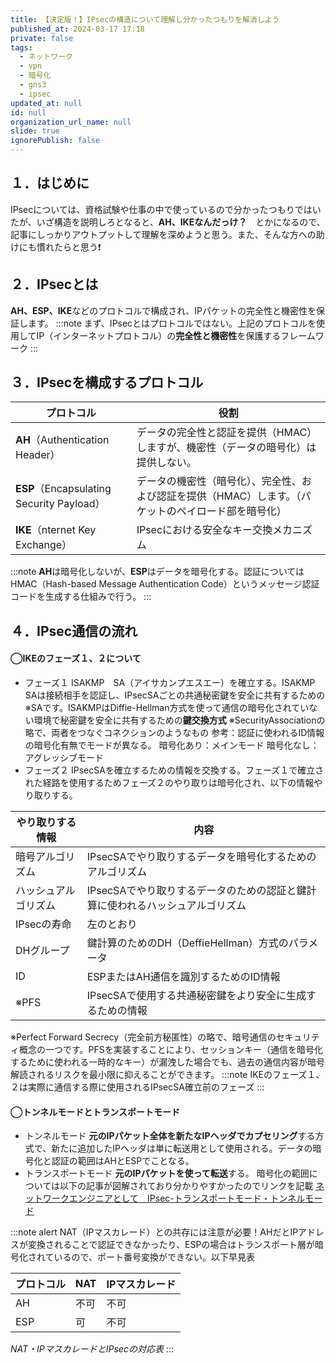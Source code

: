 ```yaml
---
title: 【決定版！】IPsecの構造について理解し分かったつもりを解消しよう
published_at: 2024-03-17 17:18
private: false
tags:
  - ネットワーク
  - vpn
  - 暗号化
  - gns3
  - ipsec
updated_at: null
id: null
organization_url_name: null
slide: true
ignorePublish: false
---
```


## １．はじめに
IPsecについては、資格試験や仕事の中で使っているので分かったつもりではいたが、いざ構造を説明しろとなると、**AH、IKEなんだっけ？**　とかになるので、記事にしっかりアウトプットして理解を深めようと思う。また、そんな方への助けにも慣れたらと思う❗



## ２．IPsecとは
**AH、ESP、IKE**などのプロトコルで構成され、IPパケットの完全性と機密性を保証します。
:::note
まず、IPsecとはプロトコルではない。上記のプロトコルを使用してIP（インターネットプロトコル）の**完全性と機密性**を保護するフレームワーク
:::


## ３．IPsecを構成するプロトコル
| プロトコル | 役割 |
| ---- | ---- |
| **AH**（Authentication Header） | データの完全性と認証を提供（HMAC）しますが、機密性（データの暗号化）は提供しない。|
| **ESP**（Encapsulating Security Payload）| データの機密性（暗号化）、完全性、および認証を提供（HMAC）します。（パケットのペイロード部を暗号化） |
| **IKE**（nternet Key Exchange）| IPsecにおける安全なキー交換メカニズム |
:::note
**AH**は暗号化しないが、**ESP**はデータを暗号化する。認証についてはHMAC（Hash-based Message Authentication Code）というメッセージ認証コードを生成する仕組みで行う。
:::



## ４．IPsec通信の流れ
#### ◯IKEのフェーズ１、２について
- フェーズ１
  ISAKMP　SA（アイサカンプエスエー）を確立する。ISAKMP SAは接続相手を認証し、IPsecSAごとの共通秘密鍵を安全に共有するための※SAです。ISAKMPはDiffie-Hellman方式を使って通信の暗号化されていない環境で秘密鍵を安全に共有するための**鍵交換方式**
※SecurityAssociationの略で、両者をつなぐコネクションのようなもの
参考：認証に使われるID情報の暗号化有無でモードが異なる。
暗号化あり：メインモード
暗号化なし：アグレッシブモード
- フェーズ２
  IPsecSAを確立するための情報を交換する。フェーズ１で確立された経路を使用するためフェーズ２のやり取りは暗号化され、以下の情報やり取りする。
  
| やり取りする情報 | 内容 |
| ---- | ---- |
| 暗号アルゴリズム | IPsecSAでやり取りするデータを暗号化するためのアルゴリズム |
| ハッシュアルゴリズム | IPsecSAでやり取りするデータのための認証と鍵計算に使われるハッシュアルゴリズム |
| IPsecの寿命 | 左のとおり |
| DHグループ | 鍵計算のためのDH（DeffieHellman）方式のパラメータ |
| ID | ESPまたはAH通信を識別するためのID情報 |
| ※PFS | IPsecSAで使用する共通秘密鍵をより安全に生成するための情報 |

※Perfect Forward Secrecy（完全前方秘匿性）の略で、暗号通信のセキュリティ概念の一つです。PFSを実装することにより、セッションキー（通信を暗号化するために使われる一時的なキー）が漏洩した場合でも、過去の通信内容が暗号解読されるリスクを最小限に抑えることができます。
:::note
IKEのフェーズ１、２は実際に通信する際に使用されるIPsecSA確立前のフェーズ
:::

#### ◯トンネルモードとトランスポートモード
- トンネルモード
  **元のIPパケット全体を新たなIPヘッダでカプセリング**する方式で、新たに追加したIPヘッダは単に転送用として使用される。データの暗号化と認証の範囲はAHとESPでことなる。
- トランスポートモード
  **元のIPパケットを使って転送**する。
暗号化の範囲については以下の記事が図解されており分かりやすかったのでリンクを記載
[ネットワークエンジニアとして　IPsec-トランスポートモード・トンネルモード](https://www.infraexpert.com/study/ipsec6.html)

:::note alert
NAT（IPマスカレード）との共存には注意が必要！AHだとIPアドレスが変換されることで認証できなかったり、ESPの場合はトランスポート層が暗号化されているので、ポート番号変換ができない。以下早見表

| プロトコル | NAT | IPマスカレード |
| ---- | ---- | ---- |
| AH | 不可 | 不可 |
| ESP | 可 | 不可 |

*NAT・IPマスカレードとIPsecの対応表*
:::
